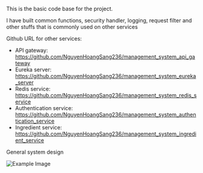 This is the basic code base for the project. 

I have built common functions, security handler, logging, request filter and other stuffs that is commonly used on other services

Github URL for other services: 
- API gateway: https://github.com/NguyenHoangSang236/management_system_api_gateway
- Eureka server: https://github.com/NguyenHoangSang236/management_system_eureka_server
- Redis service: https://github.com/NguyenHoangSang236/management_system_redis_service
- Authentication service: https://github.com/NguyenHoangSang236/management_system_authentication_service
- Ingredient service: https://github.com/NguyenHoangSang236/management_system_ingredient_service

General system design

![Example Image](https://drive.google.com/uc?id=10-g0L42P3X6QuyPGrkBAt_DqR1sllxs7)
